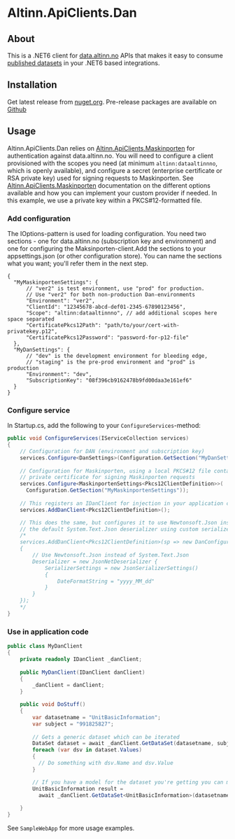 # Altinn.ApiClients.Dan

## About
This is a .NET6 client for [data.altinn.no](https://data.altinn.no) APIs that makes it easy to consume [published datasets](https://altinn.github.io/docs/utviklingsguider/data.altinn.no/beviskoder/) in your .NET6 based integrations.

## Installation

Get latest release from [nuget.org](https://www.nuget.org/packages/Altinn.ApiClients.Dan). Pre-release packages are available on [Github](https://github.com/Altinn/altinn-apiclient-dan/packages/)

## Usage

Altinn.ApiClients.Dan relies on [Altinn.ApiClients.Maskinporten](https://github.com/Altinn/altinn-apiclient-maskinporten/) for authentication against data.altinn.no. You will need to configure a client provisioned with the scopes you need (at minimum `altinn:dataaltinnno`, which is openly available), and configure a secret (enterprise certificate or RSA private key) used for signing requests to Maskinporten. See [Altinn.ApiClients.Maskinporten](https://github.com/Altinn/altinn-apiclient-maskinporten/) documentation on the different options available and how you can implement your custom provider if needed. In this example, we use a private key within a PKCS#12-formatted file.

### Add configuration

The IOptions-pattern is used for loading configuration. You need two sections - one for data.altinn.no (subscription key and environment) and one for configuring the Maksinporten-client.Add the sections to your appsettings.json (or other configuration store). You can name the sections what you want; you'll refer them in the next step.

```jsonc
{
  "MyMaskinportenSettings": {
      // "ver2" is test environment, use "prod" for production. 
      // Use "ver2" for both non-production Dan-environments
      "Environment": "ver2", 
      "ClientId": "12345678-abcd-def01-2345-67890123456",
      "Scope": "altinn:dataaltinnno", // add additional scopes here space separated
      "CertificatePkcs12Path": "path/to/your/cert-with-privatekey.p12",
      "CertificatePkcs12Password": "password-for-p12-file"
  },
  "MyDanSettings": {
      // "dev" is the development environment for bleeding edge, 
      // "staging" is the pre-prod environment and "prod" is production
      "Environment": "dev",
      "SubscriptionKey": "08f396cb9162478b9fd00daa3e161ef6"
  }
}
```

### Configure service

In Startup.cs, add the following to your `ConfigureServices`-method:

```csharp
public void ConfigureServices(IServiceCollection services)
{
    // Configuration for DAN (environment and subscription key)
    services.Configure<DanSettings>(Configuration.GetSection("MyDanSettings"));
  
    // Configuration for Maskinporten, using a local PKCS#12 file containing 
    // private certificate for signing Maskinporten requests
    services.Configure<MaskinportenSettings<Pkcs12ClientDefinition>>(
      Configuration.GetSection("MyMaskinportenSettings"));
  
    // This registers an IDanClient for injection in your application code
    services.AddDanClient<Pkcs12ClientDefinition>();

    // This does the same, but configures it to use Newtonsoft.Json instead of
    // the default System.Text.Json deserializer using custom serializer settings
    /*
    services.AddDanClient<Pkcs12ClientDefinition>(sp => new DanConfiguration
    {
        // Use Newtonsoft.Json instead of System.Text.Json
        Deserializer = new JsonNetDeserializer {
            SerializerSettings = new JsonSerializerSettings()
            {
                DateFormatString = "yyyy_MM_dd"
            }
        }
    });
    */
}
```

### Use in application code

```csharp
public class MyDanClient 
{
    private readonly IDanClient _danClient;
    
    public MyDanClient(IDanClient danClient)
    {
        _danClient = danClient;
    }

    public void DoStuff()
    {
        var datasetname = "UnitBasicInformation";
        var subject = "991825827";
        
        // Gets a generic dataset which can be iterated
        DataSet dataset = await _danClient.GetDataSet(datasetname, subject);
        foreach (var dsv in dataset.Values)
        {
          // Do something with dsv.Name and dsv.Value
        }

        // If you have a model for the dataset you're getting you can map it directly
        UnitBasicInformation result = 
          await _danClient.GetDataSet<UnitBasicInformation>(datasetname, subject);
        
    }
}
```
See `SampleWebApp` for more usage examples.
